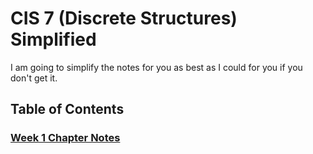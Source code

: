 # CIS 7 (Discrete Structures) Simplified
I am going to simplify the notes for you as best as I could for you if you don't get it.

## Table of Contents

### [Week 1 Chapter Notes](Week%201/Chapter%201%20Notes.md)

